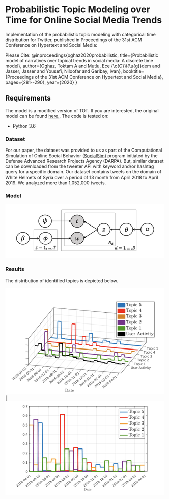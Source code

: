 # Probabilistic Topic Modeling over Time for Online Social Media Trends

Implementation of the probabilistic topic modeling with categorical time distribution for Twitter, published in Proceedings of the 31st ACM Conference on Hypertext and Social Media:

Please Cite:
@inproceedings{oghaz2020probabilistic,
  title={Probabilistic model of narratives over topical trends in social media: A discrete time model},
  author={Oghaz, Toktam A and Mutlu, Ece {\c{C}}i{\u{g}}dem and Jasser, Jasser and Yousefi, Niloofar and Garibay, Ivan},
  booktitle={Proceedings of the 31st ACM Conference on Hypertext and Social Media},
  pages={281--290},
  year={2020}
}

## Requirements

The model is a modified version of TOT. If you are interested, the original model can be found [here.](https://github.com/ahmaurya/topics_over_time). The code is tested on:
- Python 3.6

### Dataset
For our paper, the dataset was provided to us as part of the Computational Simulation of Online Social Behavior ([SocialSim](https://www.darpa.mil/program/computational-simulation-of-online-social-behavior)) program initiated by the Defense Advanced Research Projects Agency (DARPA). But, similar dataset can be downloaded from the tweeter API with keyword and/or hashtag query for a specific domain. Our dataset contains tweets on the domain of White Helmets of Syria over a period of 13 month from April 2018 to April 2019. We analyzed more than 1,052,000 tweets. 

### Model
<img src="figs/graphical_model.png" width="500">

### Results
The distribution of identified topics is depicted below. 

<img src="figs/topics_3d_plot.png" width="500"> | <img src="figs/topics_plot.png" width="500">
